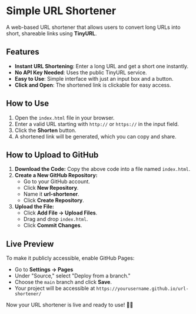 # Simple URL Shortener

A web-based URL shortener that allows users to convert long URLs into short, shareable links using **TinyURL**.

## Features
- **Instant URL Shortening**: Enter a long URL and get a short one instantly.
- **No API Key Needed**: Uses the public TinyURL service.
- **Easy to Use**: Simple interface with just an input box and a button.
- **Click and Open**: The shortened link is clickable for easy access.

## How to Use
1. Open the `index.html` file in your browser.
2. Enter a valid URL starting with `http://` or `https://` in the input field.
3. Click the **Shorten** button.
4. A shortened link will be generated, which you can copy and share.

## How to Upload to GitHub
1. **Download the Code:** Copy the above code into a file named `index.html`.
2. **Create a New GitHub Repository:**
   - Go to your GitHub account.
   - Click **New Repository**.
   - Name it **url-shortener**.
   - Click **Create Repository**.
3. **Upload the File:**
   - Click **Add File → Upload Files**.
   - Drag and drop `index.html`.
   - Click **Commit Changes**.

## Live Preview
To make it publicly accessible, enable GitHub Pages:
- Go to **Settings → Pages**
- Under "Source," select "Deploy from a branch."
- Choose the `main` branch and click **Save**.
- Your project will be accessible at `https://yourusername.github.io/url-shortener/`

Now your URL shortener is live and ready to use! 🔗🚀
